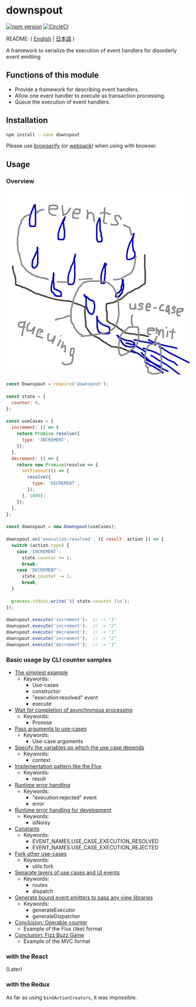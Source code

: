 # downspout

[![npm version](https://badge.fury.io/js/downspout.svg)](https://badge.fury.io/js/downspout)
[![CircleCI](https://circleci.com/gh/kjirou/downspout.svg?style=svg)](https://circleci.com/gh/kjirou/downspout)

README: ( [English](/README.md) | [日本語](/README.ja.md) )

A framework to serialize the execution of event handlers for disorderly event emitting


## Functions of this module
- Provide a framework for describing event handlers.
- Allow one event handler to execute as transaction processing.
- Queue the execution of event handlers.


## Installation
```bash
npm install --save downspout
```

Please use [browserify](https://github.com/substack/node-browserify)
  (or [webpack](https://github.com/webpack/webpack)) when using with browser.


## Usage
### Overview
![](/doc/overview.png)

```js
const Downspout = require('downspout');

const state = {
  counter: 0,
};

const useCases = {
  increment: () => {
    return Promise.resolve({
      type: 'INCREMENT',
    });
  },
  decrement: () => {
    return new Promise(resolve => {
      setTimeout(() => {
        resolve({
          type: 'DECREMENT',
        });
      }, 1000);
    });
  },
};

const downspout = new Downspout(useCases);

downspout.on('execution:resolved', ({ result: action }) => {
  switch (action.type) {
    case 'INCREMENT':
      state.counter += 1;
      break;
    case 'DECREMENT':
      state.counter -= 1;
      break;
  }

  process.stdout.write(`${ state.counter }\n`);
});

downspout.execute('increment');  // -> "1"
downspout.execute('increment');  // -> "2"
downspout.execute('decrement');  // -> "1"
downspout.execute('increment');  // -> "2"
downspout.execute('decrement');  // -> "1"
```

### Basic usage by CLI counter samples
- [The simplest example](/examples/counter-1.js)
  - Keywords:
    - Use-cases
    - constructor
    - "execution:resolved" event
    - execute
- [Wait for completion of asynchronous processing](/examples/counter-2.js)
  - Keywords:
    - Promise
- [Pass arguments to use-cases](/examples/counter-3.js)
  - Keywords:
    - Use-case arguments
- [Specify the variables on which the use case depends](/examples/counter-4.js)
  - Keywords:
    - context
- [Implementation pattern like the Flux](/examples/counter-5.js)
  - Keywords:
    - result
- [Runtime error handling](/examples/counter-6.js)
  - Keywords:
    - "execution:rejected" event
    - error
- [Runtime error handling for development](/examples/counter-7.js)
  - Keywords:
    - isNoisy
- [Constants](/examples/counter-8.js)
  - Keywords:
    - EVENT_NAMES.USE_CASE_EXECUTION_RESOLVED
    - EVENT_NAMES.USE_CASE_EXECUTION_REJECTED
- [Fork other use-cases](/examples/counter-9.js)
  - Keywords:
    - utils.fork
- [Separate layers of use cases and UI events](/examples/counter-10.js)
  - Keywords:
    - routes
    - dispatch
- [Generate bound event emitters to pass any view libraries](/examples/counter-11.js)
  - Keywords:
    - generateExecutor
    - generateDispatcher
- [Conclusion: Operable counter](/examples/counter-conclusion-1.js)
  - Example of the Flux (like) format
- [Conclusion: Fizz Buzz Game](/examples/counter-conclusion-2.js)
  - Example of the MVC format

### with the React
(Later)

### with the Redux
As far as using `bindActionCreators`, it was impossible.
